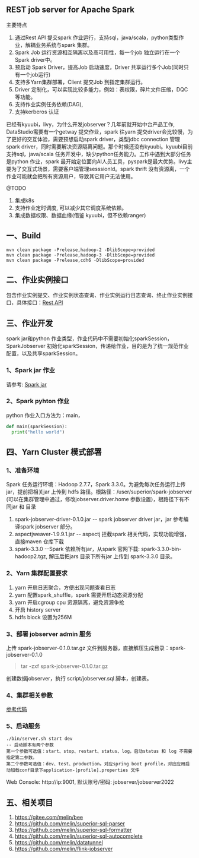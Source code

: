 ## REST job server for Apache Spark 

主要特点

1. 通过Rest API 提交spark 作业运行，支持sql，java/scala，python类型作业，解耦业务系统与spark 集群。
2. Spark Job 运行资源相互隔离以及高可用性，每一个job 独立运行在一个Spark driver中。
3. 预启动 Spark Driver，提高Job 启动速度，Driver 共享运行多个Job(同时只有一个job运行)
4. 支持多Yarn集群部署，Client 提交Job 到指定集群运行。
5. Driver 定制化，可以实现比较多能力，例如：表权限，碎片文件压缩，DQC等功能。
6. 支持作业实例任务依赖(DAG),
7. 支持kerberos 认证

已经有kyuubi，livy，为什么开发jobserver？几年前就开始中台产品工作, DataStudio需要有一个getway 提交作业，spark 往yarn 提交driver会比较慢，为了更好的交互体验，需要预想启动spark driver，类型jdbc connection 管理spark driver，同时需要解决资源隔离问题。那个时候还没有kyuubi。kyuubi目前支持sql，java/scala 任务开发中，缺少python任务能力。工作中遇到大部分任务是python 作业，spark 最开始定位面向AI人员工具，pyspark是最大优势。livy主要为了交互式场景，需要客户端管理sesssionId。spark thrift 没有资源离，一个作业可能就会把所有资源用户，导致其它用户无法使用。

@TODO
1. 集成k8s
2. 支持作业定时调度, 可以减少其它调度系统依赖。
3. 集成数据权限、数据血缘(借鉴 kyuubi，但不依赖ranger)

## 一、Build

```
mvn clean package -Prelease,hadoop-2 -DlibScope=provided
mvn clean package -Prelease,hadoop-3 -DlibScope=provided
mvn clean package -Prelease,cdh6 -DlibScope=provided
```

## 二、作业实例接口
包含作业实例提交、作业实例状态查询、作业实例运行日志查询、终止作业实例接口，具体接口：[Rest API](https://github.com/melin/spark-jobserver/blob/master/jobserver-admin/src/main/java/io/github/melin/spark/jobserver/web/rest/JobServerRestApi.java)

## 三、作业开发
spark jar和python 作业类型，作业代码中不需要初始化sparkSession，SparkJobserver 初始化sparkSession，传递给作业，目的是为了统一规范作业配置，以及共享sparkSession。

### 1、Spark jar 作业
请参考: [Spark jar](https://github.com/melin/spark-jobserver/tree/master/jobserver-api)

### 2、Spark pyhton 作业
python 作业入口方法为：main，
```python
def main(sparkSession):
  print("hello world")
```

## 四、Yarn Cluster 模式部署
### 1、准备环境
Spark 任务运行环境：Hadoop 2.7.7，Spark 3.3.0。为避免每次任务运行上传jar，提前把相关jar 上传到 hdfs 路径。根路径：/user/superior/spark-jobserver (可以在集群管理中通过，修改jobserver.driver.home 参数设置)，根路径下有不同jar 和 目录
1. spark-jobserver-driver-0.1.0.jar  -- spark jobserver driver jar，jar 参考编译spark jobserver 部分。
2. aspectjweaver-1.9.9.1.jar  -- aspectj 拦截spark 相关代码，实现功能增强，直接maven 仓库下载
3. spark-3.3.0  --Spark 依赖所有jar，从spark 官网下载: spark-3.3.0-bin-hadoop2.tgz, 解压后把jars 目录下所有jar 上传到 spark-3.3.0 目录。

### 2、Yarn 集群配置要求
1. yarn 开启日志聚合，方便出现问题查看日志
2. yarn 配置spark_shuffle，spark 需要开启动态资源分配
3. yarn 开启cgroup cpu 资源隔离，避免资源争抢
4. 开启 history server
5. hdfs block 设置为256M

### 3、部署 jobserver admin 服务

上传 spark-jobserver-0.1.0.tar.gz 文件到服务器，直接解压生成目录：spark-jobserver-0.1.0
> tar -zxf spark-jobserver-0.1.0.tar.gz

创建数据jobserver，执行 script/jobserver.sql 脚本，创建表。

### 4、集群相关参数

[参考代码](https://github.com/melin/spark-jobserver/blob/master/jobserver-admin/src/main/java/io/github/melin/spark/jobserver/SparkJobServerConf.java)

### 5、启动服务

```
./bin/server.sh start dev
-- 启动脚本有两个参数
第一个参数可选值：start、stop、restart、status、log，启动status 和 log 不需要指定第二参数。
第二个参数可选值：dev、test、production。对应spring boot profile，对应应用启动加载conf目录下application-[profile].properties 文件
```

Web Console: http://ip:9001, 默认账号/密码: jobserver/jobserver2022

## 五、相关项目
1. https://gitee.com/melin/bee
2. https://github.com/melin/superior-sql-parser
3. https://github.com/melin/superior-sql-formatter
4. https://github.com/melin/superior-sql-autocomplete
5. https://github.com/melin/datatunnel
6. https://github.com/melin/flink-jobserver

